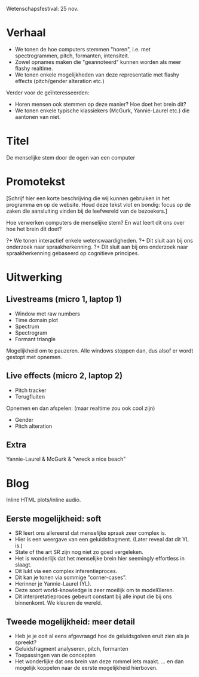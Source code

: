 Wetenschapsfestival: 25 nov.

# Verhaal
- We tonen de hoe computers stemmen "horen", i.e. met spectrogrammen, pitch, formanten, intensiteit.
- Zowel opnames maken die "geannoteerd" kunnen worden als meer flashy realtime.
- We tonen enkele mogelijkheden van deze representatie met flashy effects (pitch/gender alteration etc.)

Verder voor de geïnteresseerden:
- Horen mensen ook stemmen op deze manier? Hoe doet het brein dit?
- We tonen enkele typische klassiekers (McGurk, Yannie-Laurel etc.) die aantonen van niet.

# Titel
De menselijke stem door de ogen van een computer

# Promotekst
[Schrijf hier een korte beschrijving die wij kunnen gebruiken in het programma en op de website. Houd deze tekst vlot en bondig: focus op de zaken die aansluiting vinden bij de leefwereld van de bezoekers.]

Hoe verwerken computers de menselijke stem? En wat leert dit ons over hoe het brein dit doet?

?+ We tonen interactief enkele wetenswaardigheden.
?+ Dit sluit aan bij ons onderzoek naar spraakherkenning.
?+ Dit sluit aan bij ons onderzoek naar spraakherkenning gebaseerd op cognitieve principes.

# Uitwerking

## Livestreams (micro 1, laptop 1)
- Window met raw numbers
- Time domain plot
- Spectrum
- Spectrogram
- Formant triangle

Mogelijkheid om te pauzeren. Alle windows stoppen dan, dus alsof er wordt gestopt met opnemen.

## Live effects (micro 2, laptop 2)
- Pitch tracker
- Terugfluiten

Opnemen en dan afspelen: (maar realtime zou ook cool zijn)
- Gender
- Pitch alteration

## Extra
Yannie-Laurel & McGurk & "wreck a nice beach"

# Blog
Inline HTML plots/inline audio.

## Eerste mogelijkheid: soft
- SR leert ons allereerst dat menselijke spraak zeer complex is.
- Hier is een weergave van een geluidsfragment. (Later reveal dat dit YL is.)
- State of the art SR zijn nog niet zo goed vergeleken.
- Het is wonderlijk dat het menselijke brein hier seemingly effortless in slaagt.
- Dit lukt via een complex inferentieproces.
- Dit kan je tonen via sommige "corner-cases".
- Herinner je Yannie-Laurel (YL).
- Deze soort world-knowledge is zeer moeilijk om te model0leren.
- Dit interpretatieproces gebeurt constant bij alle input die bij ons binnenkomt. We kleuren de wereld.

## Tweede mogelijkheid: meer detail
- Heb je je ooit al eens afgevraagd hoe de geluidsgolven eruit zien als je spreekt?
- Geluidsfragment analyseren, pitch, formanten
- Toepassingen van de concepten
- Het wonderlijke dat ons brein van deze rommel iets maakt.
... en dan mogelijk koppelen naar de eerste mogelijkheid hierboven.
